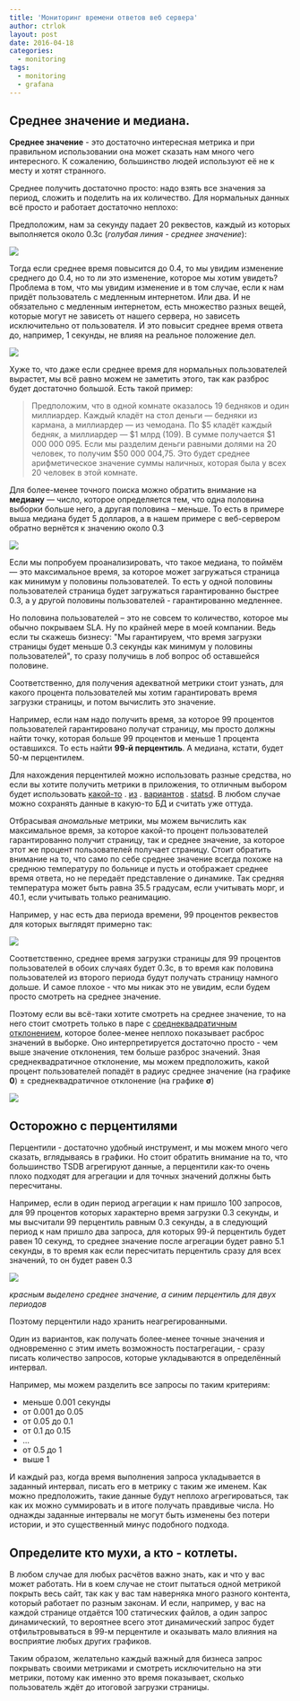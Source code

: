 ```yaml
---
title: 'Мониторинг времени ответов веб сервера'
author: ctrlok
layout: post
date: 2016-04-18
categories:
  - monitoring
tags:
  - monitoring
  - grafana
---
```


## Среднее значение и медиана.

**Среднее значение** - это достаточно интересная метрика и при правильном использовании она может сказать нам много чего интересного. К сожалению, большинство людей используют её не к месту и хотят странного.

Среднее получить достаточно просто: надо взять все значения за период, сложить и поделить на их количество. Для нормальных данных всё просто и работает достаточно неплохо:

Предположим, нам за секунду падает 20 реквестов, каждый из которых выполняется около 0.3с (_голубая линия - среднее значение_):

![](/images/mean-1.png)


Тогда если среднее время повысится до 0.4, то мы увидим изменение среднего до 0.4, но то ли это изменение, которое мы хотим увидеть? Проблема в том, что мы увидим изменение и в том случае, если к нам придёт пользователь с медленным интернетом. Или два. И не обязательно с медленным интернетом, есть множество разных вещей, которые могут не зависеть от нашего сервера, но зависеть исключительно от пользователя. И это повысит среднее время ответа до, например, 1 секунды, не влияя на реальное положение дел.

![](/images/mean-2.png)

Хуже то, что даже если среднее время для нормальных пользователей вырастет, мы всё равно можем не заметить этого, так как разброс будет достаточно большой. Есть такой пример:

>Предположим, что в одной комнате оказалось 19 бедняков и один миллиардер. Каждый кладёт на стол деньги — бедняки из кармана, а миллиардер — из чемодана. По $5 кладёт каждый бедняк, а миллиардер — $1 млрд (109). В сумме получается $1 000 000 095. Если мы разделим деньги равными долями на 20 человек, то получим $50 000 004,75. Это будет среднее арифметическое значение суммы наличных, которая была у всех 20 человек в этой комнате.

Для более-менее точного поиска можно обратить внимание на **медиану** — число, которое определяется тем, что одна половина выборки больше него, а другая половина – меньше. То есть в примере выша медиана будет 5 долларов, а в нашем примере с веб-сервером обратно вернётся к значению около 0.3

![](/images/mediana-3.png)

Если мы попробуем проанализировать, что такое медиана, то поймём — это максимальное время, за которое может загружаться страница как минимум у половины пользователей. То есть у одной половины пользователей страница будет загружаться гарантированно быстрее 0.3, а у другой половины пользователей - гарантированно медленнее.

Но половина пользователей – это не совсем то количество, которое мы обычно покрываем SLA. Ну по крайней мере в моей компании. Ведь если ты скажешь бизнесу: "Мы гарантируем, что время загрузки страницы будет меньше 0.3 секунды как минимум у половины пользователей", то сразу получишь в лоб вопрос об оставшейся половине.

Соответственно, для получения адекватной метрики стоит узнать, для какого процента пользователей мы хотим гарантировать время загрузки страницы, и потом вычислить это значение.

Например, если нам надо получить время, за которое 99 процентов пользователей гарантировано получат страницу, мы просто должны найти точку, которая больше 99 процентов и меньше 1 процента оставшихся. То есть найти **99-й перцентиль**.
А медиана, кстати, будет 50-м перцентилем.

Для нахождения перцентилей можно использовать разные средства, но если вы хотите получить метрики в приложения, то отличным выбором будет использовать [какой-то](https://github.com/github/brubeck) . [из](https://github.com/armon/statsite.git) .  [вариантов](https://github.com/vimeo/statsdaemon) . [statsd](https://github.com/etsy/statsd). В любом случае можно сохранять данные в какую-то БД и считать уже оттуда.

Отбрасывая _аномальные_ метрики, мы можем вычислить как максимальное время, за которое какой-то процент пользователей гарантированно получит страницу, так и среднее значение, за которое этот же процент пользователей получает страницу. Стоит обратить внимание на то, что само по себе среднее значение всегда похоже на среднюю температуру по больнице и пусть и отображает среднее время ответа, но не передаёт представление о динамике. Так средняя температура может быть равна 35.5 градусам, если учитывать морг, и 40.1, если учитывать только реанимацию.

Например, у нас есть два периода времени, 99 процентов реквестов для которых выглядят примерно так:

![](/images/perc-5.png)

Соответственно, среднее время загрузки страницы для 99 процентов пользователей в обоих случаях будет 0.3с, в то время как половина пользователей из второго периода будут получать страницу намного дольше. И самое плохое - что мы никак это не увидим, если будем просто смотреть на среднее значение.

Поэтому если вы всё-таки хотите смотреть на среднее значение, то на него стоит смотреть только в паре с [среднеквадратичным отклонением](https://ru.wikipedia.org/wiki/%D0%A1%D1%80%D0%B5%D0%B4%D0%BD%D0%B5%D0%BA%D0%B2%D0%B0%D0%B4%D1%80%D0%B0%D1%82%D0%B8%D1%87%D0%B5%D1%81%D0%BA%D0%BE%D0%B5_%D0%BE%D1%82%D0%BA%D0%BB%D0%BE%D0%BD%D0%B5%D0%BD%D0%B8%D0%B5), которое более-менее неплохо показывает расброс значений в выборке. Оно интерпретируется достаточно просто - чем выше значение отклонения, тем больше разброс значений. Зная среднеквадратичное отклонение, мы можем предположить, какой процент пользователей попадёт в радиус среднее значение (на графике **0**) ± среднеквадратичное отклонение (на графике **σ**)


![](https://upload.wikimedia.org/wikipedia/commons/thumb/3/37/Standard_deviation_diagram_%28decimal_comma%29.svg/400px-Standard_deviation_diagram_%28decimal_comma%29.svg.png)


## Осторожно с перцентилями

Перцентили - достаточно удобный инструмент, и мы можем много чего сказать, вглядываясь в графики. Но стоит обратить внимание на то, что большинство TSDB агрегируют данные, а перцентили как-то очень плохо подходят для агрегации и для точных значений должны быть пересчитаны.


Например, если в один период агрегации к нам пришло 100 запросов, для 99 процентов которых характерно время загрузки 0.3 секунды, и мы высчитали 99 перцентиль равным 0.3 секунды, а в следующий период к нам пришло два запроса, для которых 99-й перцентиль будет равен 10 секунд, то среднее значение после агрегации будет равно 5.1 секунды, в то время как если пересчитать перцентиль сразу для всех значений, то он будет равен 0.3


![](/images/perc-4.png)

_красным выделено среднее значение, а синим перцентиль для двух периодов_

Поэтому перцентили надо хранить неагрегированными.

Один из вариантов, как получать более-менeе точные значения и одновременно с этим иметь возможность постагрегации, - сразу писать количество запросов, которые укладываются в определённый интервал.

Например, мы можем разделить все запросы по таким критериям:

* меньше 0.001 секунды
* от 0.001 до 0.05
* от 0.05 до 0.1
* от 0.1 до 0.15
* ...
* от 0.5 до 1
* выше 1

И каждый раз, когда время выполнения запроса укладывается в заданный интервал, писать его в метрику с таким же именем. Как можно предположить, такие данные будут неплохо агрегироваться, так как их можно суммировать и в итоге получать правдивые числа. Но однажды заданные интервалы не могут быть изменены без потери истории, и это существенный минус подобного подхода.

## Определите кто мухи, а кто - котлеты.

В любом случае для любых расчётов важно знать, как и что у вас может работать. Ни в коем случае не стоит пытаться одной метрикой покрыть весь сайт, так как у вас там наверняка много разного контента, который работает по разным законам. И если, например, у вас на каждой странице отдаётся 100 статических файлов, а один запрос динамический, то вероятнее всего этот динамический запрос будет отфильтровываться в 99-м перцентиле и оказывать мало влияния на восприятие любых других графиков.

Таким образом, желательно каждый важный для бизнеса запрос покрывать своими метриками и смотреть исключительно на эти метрики, потому как именно это время показывает, сколько пользователь ждёт до итоговой загрузки страницы.  
